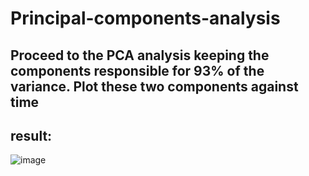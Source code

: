 # Principal-components-analysis
##  Proceed to the PCA analysis keeping the components responsible for 93% of the variance. Plot these two components against time
## result:
![image](https://github.com/Sirajul-Islam6335/Principal-components-analysis/assets/73145010/7f326d7e-e3b1-484e-a821-57509cbeacc6)

